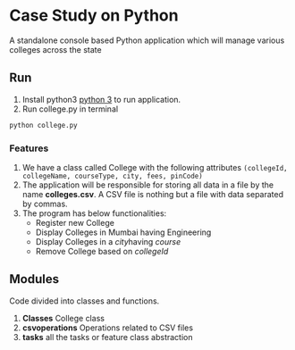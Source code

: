 # Case Study on Python

A standalone console based Python application which will manage various colleges across the state

## Run

1. Install python3 [python 3](https://www.python.org/downloads/) to run application.
2. Run college.py in terminal

```bash
python college.py
```

### Features

1. We have a class called College with the following attributes
   `(collegeId, collegeName, courseType, city, fees, pinCode)`
1. The application will be responsible for storing all data in a file by the name **colleges.csv**.
   A CSV file is nothing but a file with data separated by commas.
1. The program has below functionalities:
   - Register new College
   - Display Colleges in Mumbai having Engineering
   - Display Colleges in a *city*having _course_
   - Remove College based on _collegeId_

## Modules

Code divided into classes and functions.

1. **Classes**
   College class
1. **csvoperations**
   Operations related to CSV files
1. **tasks**
   all the tasks or feature class abstraction
